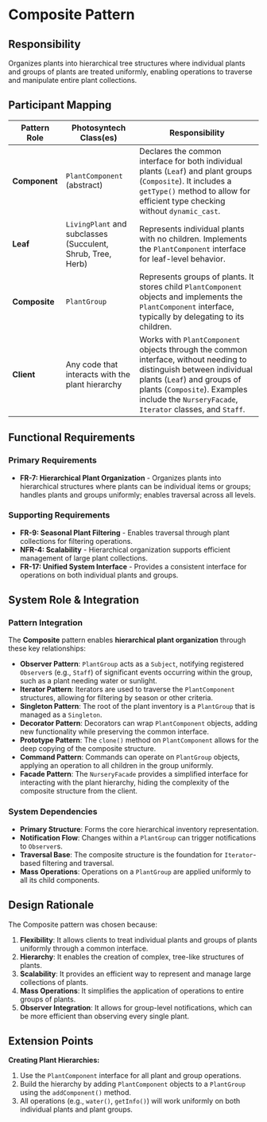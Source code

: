# Composite Pattern

## Responsibility
Organizes plants into hierarchical tree structures where individual plants and groups of plants are treated uniformly, enabling operations to traverse and manipulate entire plant collections.

## Participant Mapping

| Pattern Role | Photosyntech Class(es) | Responsibility |
|--------------|------------------------|----------------|
| **Component** | `PlantComponent` (abstract) | Declares the common interface for both individual plants (`Leaf`) and plant groups (`Composite`). It includes a `getType()` method to allow for efficient type checking without `dynamic_cast`. |
| **Leaf** | `LivingPlant` and subclasses<br>(Succulent, Shrub, Tree, Herb) | Represents individual plants with no children. Implements the `PlantComponent` interface for leaf-level behavior. |
| **Composite** | `PlantGroup` | Represents groups of plants. It stores child `PlantComponent` objects and implements the `PlantComponent` interface, typically by delegating to its children. |
| **Client** | Any code that interacts with the plant hierarchy | Works with `PlantComponent` objects through the common interface, without needing to distinguish between individual plants (`Leaf`) and groups of plants (`Composite`). Examples include the `NurseryFacade`, `Iterator` classes, and `Staff`. |

## Functional Requirements

### Primary Requirements
- **FR-7: Hierarchical Plant Organization** - Organizes plants into hierarchical structures where plants can be individual items or groups; handles plants and groups uniformly; enables traversal across all levels.

### Supporting Requirements
- **FR-9: Seasonal Plant Filtering** - Enables traversal through plant collections for filtering operations.
- **NFR-4: Scalability** - Hierarchical organization supports efficient management of large plant collections.
- **FR-17: Unified System Interface** - Provides a consistent interface for operations on both individual plants and groups.

## System Role & Integration

### Pattern Integration
The **Composite** pattern enables **hierarchical plant organization** through these key relationships:

- **Observer Pattern**: `PlantGroup` acts as a `Subject`, notifying registered `Observer`s (e.g., `Staff`) of significant events occurring within the group, such as a plant needing water or sunlight.
- **Iterator Pattern**: Iterators are used to traverse the `PlantComponent` structures, allowing for filtering by season or other criteria.
- **Singleton Pattern**: The root of the plant inventory is a `PlantGroup` that is managed as a `Singleton`.
- **Decorator Pattern**: Decorators can wrap `PlantComponent` objects, adding new functionality while preserving the common interface.
- **Prototype Pattern**: The `clone()` method on `PlantComponent` allows for the deep copying of the composite structure.
- **Command Pattern**: Commands can operate on `PlantGroup` objects, applying an operation to all children in the group uniformly.
- **Facade Pattern**: The `NurseryFacade` provides a simplified interface for interacting with the plant hierarchy, hiding the complexity of the composite structure from the client.

### System Dependencies
- **Primary Structure**: Forms the core hierarchical inventory representation.
- **Notification Flow**: Changes within a `PlantGroup` can trigger notifications to `Observer`s.
- **Traversal Base**: The composite structure is the foundation for `Iterator`-based filtering and traversal.
- **Mass Operations**: Operations on a `PlantGroup` are applied uniformly to all its child components.

## Design Rationale

The Composite pattern was chosen because:
1. **Flexibility**: It allows clients to treat individual plants and groups of plants uniformly through a common interface.
2. **Hierarchy**: It enables the creation of complex, tree-like structures of plants.
3. **Scalability**: It provides an efficient way to represent and manage large collections of plants.
4. **Mass Operations**: It simplifies the application of operations to entire groups of plants.
5. **Observer Integration**: It allows for group-level notifications, which can be more efficient than observing every single plant.

## Extension Points

**Creating Plant Hierarchies:**
1. Use the `PlantComponent` interface for all plant and group operations.
2. Build the hierarchy by adding `PlantComponent` objects to a `PlantGroup` using the `addComponent()` method.
3. All operations (e.g., `water()`, `getInfo()`) will work uniformly on both individual plants and plant groups.
